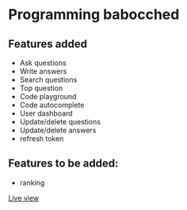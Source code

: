 # Programming babocched

## Features added
- Ask questions
- Write answers
- Search questions
- Top question
- Code playground
- Code autocomplete
- User dashboard
- Update/delete questions
- Update/delete answers
- refresh token


## Features to be added:
- ranking


[Live view](https://programmingb.netlify.app/)
